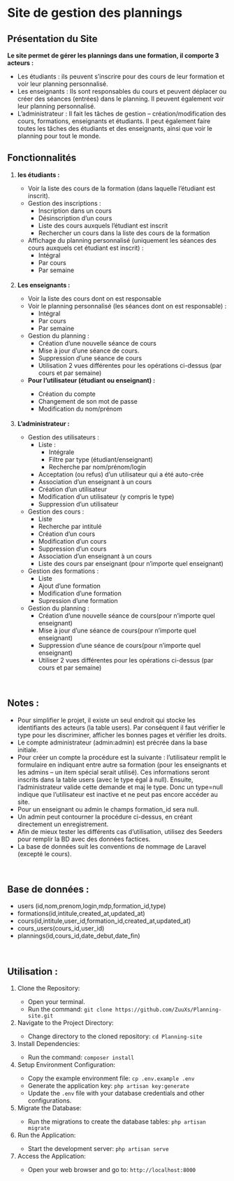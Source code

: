
# Site de gestion des plannings

## Présentation du Site


<p> <strong> Le site permet de gérer les plannings dans une formation, il comporte 3 acteurs : </strong></p>
<ul>
<li>Les étudiants : ils peuvent s’inscrire pour des cours de leur formation et voir leur planning personnalisé.
</li>
<li>Les enseignants : Ils sont responsables du cours et peuvent déplacer ou créer des séances (entrées) dans le planning. Il
peuvent également voir leur planning personnalisé.</li>
 <li>L’administrateur : Il fait les tâches de gestion – création/modification des cours, formations, enseignants et étudiants. Il
peut également faire toutes les tâches des étudiants et des enseignants, ainsi que voir le planning pour tout le monde.</li>
 </ul>
 
## Fonctionnalités
<ol>
    <li>
       <strong>les étudiants : </strong></li>
    
<ul>
 <li> Voir la liste des cours de la formation (dans laquelle l’étudiant est inscrit).
   
 </li>
   
 <li>Gestion des inscriptions :
    <ul> 
      <li>Inscription dans un cours</li>
      <li>Désinscription d’un cours</li>
      <li>Liste des cours auxquels l’étudiant est inscrit</li>
      <li>Rechercher un cours dans la liste des cours de la formation</li> 

   </ul> 
   
   
 </li>

 <li> Affichage du planning personnalisé (uniquement les séances des cours auxquels cet étudiant est inscrit) :

  <ul> 
      <li>Intégral</li>
      <li>Par cours</li>
      <li>Par semaine</li>


   </ul>  
   </li>
      
 </ul>
 </br>
 <li><strong> Les enseignants : </strong></li>
 <ul>
    <li>Voir la liste des cours dont on est responsable</li>
 <li> Voir le planning personnalisé (les séances dont on est responsable) :

  <ul> 
      <li>Intégral</li>
      <li>Par cours</li>
      <li>Par semaine</li>


   </ul>  
 </li> 
 <li> Gestion du planning :

   <ul> 
      <li>Création d’une nouvelle séance de cours</li>
      <li>Mise à jour d’une séance de cours.</li>
      <li>Suppression d’une séance de cours</li>
      <li>Utilisation 2 vues différentes pour les opérations ci-dessus (par cours et par semaine)</li>


   </ul>  
 </li> 
  <li><strong> Pour l’utilisateur (étudiant ou enseignant) : </strong></li>
      <ul> 
      <li>Création du compte</li>
      <li>Changement de son mot de passe</li>
      <li>Modification du nom/prénom</li>


   </ul> 

   </ul>
   </br>
 <li><strong> L’administrateur : </strong></li>
 <ul>
 
 <li> Gestion des utilisateurs :
    <ul> 
 <li>Liste :
    <ul> 
      <li>Intégrale</li>
      <li>Filtre par type (étudiant/enseignant)</li>
      <li>Recherche par nom/prénom/login</li>

   </ul> 
   
   
 </li>
      <li>Acceptation (ou refus) d’un utilisateur qui a été auto-crée</li>
      <li>Association d’un enseignant à un cours</li>
      <li>Création d’un utilisateur</li>
      <li>Modification d’un utilisateur (y compris le type)</li>
      <li>Suppression d’un utilisateur</li>
        
      
   </ul>    
 </li>
 
 <li> Gestion des cours :
    <ul> 
      <li>Liste</li>
      <li>Recherche par intitulé</li>
      <li>Création d’un cours</li>
      <li>Modification d’un cours</li>
      <li>Suppression d’un cours</li>
     <li>Association d’un enseignant à un cours</li>
     <li>Liste des cours par enseignant (pour n’importe quel enseignant)</li>
   </ul>   
    
 </li>
 
  <li> Gestion des formations :
    <ul> 
      <li>Liste</li>
      <li>Ajout d’une formation</li>
      <li>Modification d’une formation</li> 
      <li>Supression d’une formation</li>
   </ul>   
    
 </li>
 
   <li> Gestion du planning :
    <ul> 
      <li>Création d’une nouvelle séance de cours(pour n’importe quel enseignant)</li>
      <li>Mise à jour d’une séance de cours(pour n’importe quel enseignant)</li>
      <li>Suppression d’une séance de cours(pour n’importe quel enseignant)</li> 
      <li>Utiliser 2 vues différentes pour les opérations ci-dessus (par cours et par semaine)</li>
   </ul>   
    
 </li>



</ul>
 
 
 </ol>
 </br>
 
 ## Notes :
<ul>
    <li>Pour simplifier le projet, il existe un seul endroit qui stocke les identifiants des acteurs (la table users). Par conséquent il
faut vérifier le type pour les discriminer, afficher les bonnes pages et vérifier les droits. </li> 
    <li>Le compte administrateur (admin:admin) est précrée dans la base initiale.</li>
    <li>Pour créer un compte la procédure est la suivante : l’utilisateur remplit le formulaire en indiquant entre autre sa
formation (pour les enseignants et les admins – un item spécial serait utilisé). Ces informations seront inscrits dans la
table users (avec le type égal à null). Ensuite, l’administrateur valide cette demande et maj le type. Donc un type=null
indique que l’utilisateur est inactive et ne peut pas encore accéder au site. </li> 
    <li>Pour un enseignant ou admin le champs formation_id sera null.</li>
    <li>Un admin peut contourner la procédure ci-dessus, en créant directement un enregistrement.</li> 
    <li>Afin de mieux tester les différents cas d’utilisation, utilisez des Seeders pour remplir la BD avec des données factices.</li>
    <li>La base de données suit les conventions de nommage de Laravel (excepté le cours).</li> 
 </ul>

<br/>
 
## Base de données :
<ul>
    <li>users (id,nom,prenom,login,mdp,formation_id,type)
</li> 
    <li>formations(id,intitule,created_at,updated_at)
</li>
    <li>cours(id,intitule,user_id,formation_id,created_at,updated_at)
</li>
    <li>cours_users(cours_id,user_id)</li>
    </li>
    <li>plannings(id,cours_id,date_debut,date_fin)</li>
 </ul>

<br/>

## Utilisation :
<ol>
    <li><bold>Clone the Repository:</bold></li>
    <ul>
        <li>Open your terminal.</li>
        <li>Run the command: <code>git clone https://github.com/ZuuXs/Planning-site.git</code></li>
    </ul>
    <li><bold>Navigate to the Project Directory:</bold></li>
    <ul>
        <li>Change directory to the cloned repository: <code>cd Planning-site</code></li>
    </ul>
    <li><bold>Install Dependencies:</bold></li>
    <ul>
        <li>Run the command: <code>composer install</code></li>
    </ul>
    <li><bold>Setup Environment Configuration:</bold></li>
    <ul>
        <li>Copy the example environment file: <code>cp .env.example .env</code></li>
        <li>Generate the application key: <code>php artisan key:generate</code></li>
        <li>Update the <code>.env</code> file with your database credentials and other configurations.</li>
    </ul>
    <li><bold>Migrate the Database:</bold></li>
    <ul>
        <li>Run the migrations to create the database tables: <code>php artisan migrate</code></li>
    </ul>
    <li><bold>Run the Application:</bold></li>
    <ul>
        <li>Start the development server: <code>php artisan serve</code></li>
    </ul>
    <li><bold>Access the Application:</bold></li>
    <ul>
        <li>Open your web browser and go to: <code>http://localhost:8000</code></li>
    </ul>
</ol>

